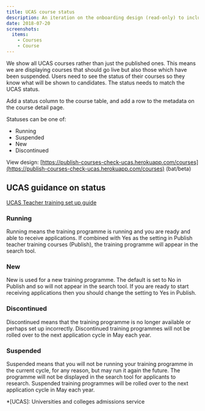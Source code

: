 ```yaml
---
title: UCAS course status
description: An iteration on the onboarding design (read-only) to include course status
date: 2018-07-20
screenshots:
  items:
    - Courses
    - Course
---
```


We show all UCAS courses rather than just the published ones. This means we are displaying courses that should go live but also those which have been suspended. Users need to see the status of their courses so they know what will be shown to candidates. The status needs to match the UCAS status.

Add a status column to the course table, and add a row to the metadata on the course detail page.

Statuses can be one of:

- Running
- Suspended
- New
- Discontinued

View design:
[https://publish-courses-check-ucas.herokuapp.com/courses](https://publish-courses-check-ucas.herokuapp.com/courses)
(bat/beta)

## UCAS guidance on status

[UCAS Teacher training set up guide](https://www.ucas.com/sites/default/files/utt-set-up-guide-2015.pdf)

### Running

Running means the training programme is running and you are ready and able to receive applications. If combined with Yes as the setting in Publish teacher training courses (Publish), the training programme will appear in the search tool.

### New

New is used for a new training programme. The default is set to No in Publish and so will not appear in the search tool. If you are ready to start receiving applications then you should change the setting to Yes in Publish.

### Discontinued

Discontinued means that the training programme is no longer available or perhaps set up incorrectly. Discontinued training programmes will not be rolled over to the next application cycle in May each year.

### Suspended

Suspended means that you will not be running your training programme in the current cycle, for any reason, but may run it again the future. The programme will not be displayed in the search tool for applicants to research. Suspended training programmes will be rolled over to the next application cycle in May each year.

*[UCAS]: Universities and colleges admissions service
